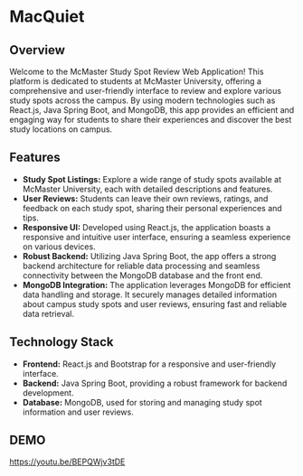 # MacQuiet

## Overview

Welcome to the McMaster Study Spot Review Web Application! This platform is dedicated to students at McMaster University, offering a comprehensive and user-friendly interface to review and explore various study spots across the campus. By using modern technologies such as React.js, Java Spring Boot, and MongoDB, this app provides an efficient and engaging way for students to share their experiences and discover the best study locations on campus.

## Features

- **Study Spot Listings:** Explore a wide range of study spots available at McMaster University, each with detailed descriptions and features.
- **User Reviews:** Students can leave their own reviews, ratings, and feedback on each study spot, sharing their personal experiences and tips.
- **Responsive UI:** Developed using React.js, the application boasts a responsive and intuitive user interface, ensuring a seamless experience on various devices.
- **Robust Backend:** Utilizing Java Spring Boot, the app offers a strong backend architecture for reliable data processing and seamless connectivity between the MongoDB database and the front end.
- **MongoDB Integration:** The application leverages MongoDB for efficient data handling and storage. It securely manages detailed information about campus study spots and user reviews, ensuring fast and reliable data retrieval.

## Technology Stack

- **Frontend:** React.js and Bootstrap for a responsive and user-friendly interface.
- **Backend:** Java Spring Boot, providing a robust framework for backend development.
- **Database:** MongoDB, used for storing and managing study spot information and user reviews.

## DEMO
 https://youtu.be/BEPQWjv3tDE
